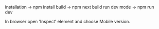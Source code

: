 installation -> npm install
build -> npm next build
run dev mode -> npm run dev

In browser open 'Inspect' element and choose Mobile version.
